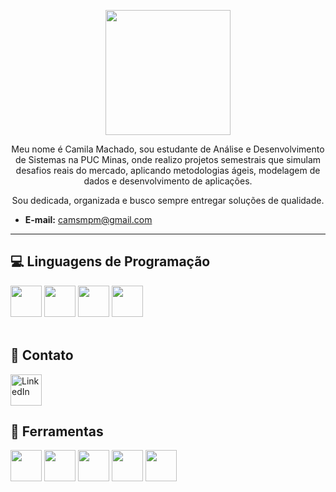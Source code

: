 <p align="center">
  <img src="https://pa1.aminoapps.com/6493/1ea239d4c28186844fc4cece2c78453297a99027_hq.gif" width="200"/>
</p>

  <p align="center"> Meu nome é Camila Machado, sou estudante de Análise e Desenvolvimento de Sistemas na PUC Minas, onde realizo projetos semestrais que simulam desafios reais do mercado, aplicando metodologias ágeis, modelagem de dados e desenvolvimento de aplicações. </p>
  <p align="center"> Sou dedicada, organizada e busco sempre entregar soluções de qualidade.</p>
  
* **E-mail:** camsmpm@gmail.com
---

## 💻 Linguagens de Programação

<div>
  <img src="https://cdn.jsdelivr.net/gh/devicons/devicon/icons/csharp/csharp-original.svg" width="50"/>
  <img src="https://cdn.jsdelivr.net/gh/devicons/devicon/icons/html5/html5-original.svg" width="50"/>
  <img src="https://cdn.jsdelivr.net/gh/devicons/devicon/icons/css3/css3-original.svg" width="50"/>
  <img src="https://cdn.jsdelivr.net/gh/devicons/devicon/icons/javascript/javascript-original.svg" width="50"/>
</div>

<br>

## 💌 Contato

<a href="https://www.linkedin.com/in/cammilamachado/" target="_blank">
  <img src="https://cdn.jsdelivr.net/gh/devicons/devicon/icons/linkedin/linkedin-original.svg" width="50" alt="LinkedIn" />
</a>


## 📂 Ferramentas

<p align="left">
  <!-- Visual Studio 2022 -->
  <img src="https://cdn.jsdelivr.net/gh/devicons/devicon/icons/visualstudio/visualstudio-plain.svg" width="50"/>
  <!-- Figma -->
  <img src="https://cdn.jsdelivr.net/gh/devicons/devicon/icons/figma/figma-original.svg" width="50"/> 
  <!-- Git -->
  <img src="https://cdn.jsdelivr.net/gh/devicons/devicon/icons/git/git-original.svg" width="50"/>
  <!-- MongoDB -->
  <img src="https://cdn.jsdelivr.net/gh/devicons/devicon/icons/mongodb/mongodb-original.svg" width="50"/>
  <!-- Trello -->
  <img src="https://cdn.jsdelivr.net/gh/devicons/devicon/icons/trello/trello-plain.svg" width="50"/>

</p>

  







